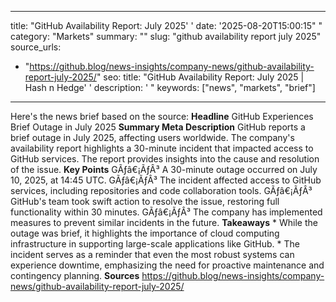 ﻿---

title: "GitHub Availability Report: July 2025''
date: '2025-08-20T15:00:15""
category: "Markets"
summary: ""
slug: "github availability report july 2025"
source_urls:
  - "https://github.blog/news-insights/company-news/github-availability-report-july-2025/"
seo:
  title: "GitHub Availability Report: July 2025 | Hash n Hedge''
  description: '"
  keywords: ["news", "markets", "brief"]

---
Here's the news brief based on the source:  **Headline** GitHub Experiences Brief Outage in July 2025  **Summary Meta Description** GitHub reports a brief outage in July 2025, affecting users worldwide. The company's availability report highlights a 30-minute incident that impacted access to GitHub services. The report provides insights into the cause and resolution of the issue.  **Key Points**  GÃƒâ€¡ÃƒÂ³ A 30-minute outage occurred on July 10, 2025, at 14:45 UTC. GÃƒâ€¡ÃƒÂ³ The incident affected access to GitHub services, including repositories and code collaboration tools. GÃƒâ€¡ÃƒÂ³ GitHub's team took swift action to resolve the issue, restoring full functionality within 30 minutes. GÃƒâ€¡ÃƒÂ³ The company has implemented measures to prevent similar incidents in the future.  **Takeaways**  * While the outage was brief, it highlights the importance of cloud computing infrastructure in supporting large-scale applications like GitHub. * The incident serves as a reminder that even the most robust systems can experience downtime, emphasizing the need for proactive maintenance and contingency planning.  **Sources** https://github.blog/news-insights/company-news/github-availability-report-july-2025/ 

